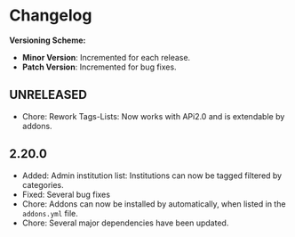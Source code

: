 # Changelog

**Versioning Scheme:**
- **Minor Version**: Incremented for each release.
- **Patch Version**: Incremented for bug fixes.

## UNRELEASED

- Chore: Rework Tags-Lists: Now works with APi2.0 and is extendable by addons. 

## 2.20.0

- Added: Admin institution list: Institutions can now be tagged filtered by categories.
- Fixed: Several bug fixes
- Chore: Addons can now be installed by automatically, when listed in the `addons.yml` file.
- Chore: Several major dependencies have been updated.

